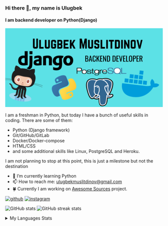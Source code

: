 ### Hi there 👋, my name is Ulugbek
#### I am backend developer on Python(Django)
![I am backend developer on Python(Django)](https://github.com/UlugbekMuslitdinov/UlugbekMuslitdinov/blob/main/img/Ulugbek%20Muslitdinov.png)

I am a freshman in Python, but today I have a bunch of useful skills in coding. There are some of them:
- Python (Django framework)
- Git/GitHub/GitLab
- Docker/Docker-compose
- HTML/CSS
- and some additional skills like Linux, PostgreSQL and Heroku.

I am not planning to stop at this point, this is just a milestone but not the destination

- 🌱 I’m currently learning Python 
- 📫 How to reach me: ulugbekmuslitdinov@gmail.com 
- :four_leaf_clover: Currently I am working on [Awesome Sources](https://github.com/UlugbekMuslitdinov/awesome-sources) project.


[<img src='https://cdn.jsdelivr.net/npm/simple-icons@3.0.1/icons/github.svg' alt='github' height='40'>](https://github.com/UlugbekMuslitdinov)  [<img src='https://cdn.jsdelivr.net/npm/simple-icons@3.0.1/icons/instagram.svg' alt='instagram' height='40'>](https://www.instagram.com/muslitdinovulugbek/)  

![GitHub stats](https://github-readme-stats.vercel.app/api?username=UlugbekMuslitdinov&show_icons=true) ![GitHub streak stats](https://github-readme-streak-stats.herokuapp.com/?user=UlugbekMuslitdinov)  

<details>
<summary>My Languages Stats</summary>

![Codersrank.io](https://cr-skills-chart-widget.azurewebsites.net/api/api?username=ulugbekmuslitdinov)

 [![Top Langs](https://github-readme-stats.vercel.app/api/top-langs/?username=UlugbekMuslitdinov)](https://github.com/anuraghazra/github-readme-stats)
</details>
